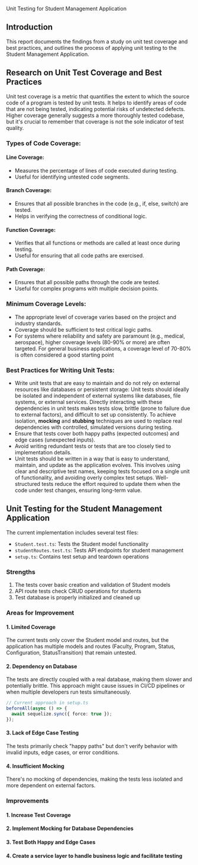 Unit Testing for Student Management Application

## Introduction
This report documents the findings from a study on unit test coverage and best practices, and outlines the process of applying unit testing to the Student Management Application.

## Research on Unit Test Coverage and Best Practices
Unit test coverage is a metric that quantifies the extent to which the source code of a program is tested by unit tests. It helps to identify areas of code that are not being tested, indicating potential risks of undetected defects. Higher coverage generally suggests a more thoroughly tested codebase, but it's crucial to remember that coverage is not the sole indicator of test quality.

### Types of Code Coverage:
#### Line Coverage:
- Measures the percentage of lines of code executed during testing.
- Useful for identifying untested code segments.
#### Branch Coverage:
- Ensures that all possible branches in the code (e.g., if, else, switch) are tested.
- Helps in verifying the correctness of conditional logic.
#### Function Coverage:
- Verifies that all functions or methods are called at least once during testing.
- Useful for ensuring that all code paths are exercised.
#### Path Coverage:
- Ensures that all possible paths through the code are tested.
- Useful for complex programs with multiple decision points.
### Minimum Coverage Levels:
- The appropriate level of coverage varies based on the project and industry standards.
- Coverage should be sufficient to test critical logic paths.
- For systems where reliability and safety are paramount (e.g., medical, aerospace), higher coverage levels (80-90% or more) are often targeted. For general business applications, a coverage level of 70-80% is often considered a good starting point
### Best Practices for Writing Unit Tests:
- Write unit tests that are easy to maintain and do not rely on external resources like databases or persistent storage: Unit tests should ideally be isolated and independent of external systems like databases, file systems, or external services. Directly interacting with these dependencies in unit tests makes tests slow, brittle (prone to failure due to external factors), and difficult to set up consistently. To achieve isolation, **mocking** and **stubbing** techniques are used to replace real dependencies with controlled, simulated versions during testing.
- Ensure that tests cover both happy paths (expected outcomes) and edge cases (unexpected inputs).
- Avoid writing redundant tests or tests that are too closely tied to implementation details.
- Unit tests should be written in a way that is easy to understand, maintain, and update as the application evolves. This involves using clear and descriptive test names, keeping tests focused on a single unit of functionality, and avoiding overly complex test setups. Well-structured tests reduce the effort required to update them when the code under test changes, ensuring long-term value.
## Unit Testing for the Student Management Application
The current implementation includes several test files:
- `Student.test.ts`: Tests the Student model functionality
- `studentRoutes.test.ts`: Tests API endpoints for student management
- `setup.ts`: Contains test setup and teardown operations

### Strengths
1. The tests cover basic creation and validation of Student models
2. API route tests check CRUD operations for students
3. Test database is properly initialized and cleaned up

### Areas for Improvement

#### 1. Limited Coverage
The current tests only cover the Student model and routes, but the application has multiple models and routes (Faculty, Program, Status, Configuration, StatusTransition) that remain untested.

#### 2. Dependency on Database
The tests are directly coupled with a real database, making them slower and potentially brittle. This approach might cause issues in CI/CD pipelines or when multiple developers run tests simultaneously.

```typescript
// Current approach in setup.ts
beforeAll(async () => {
  await sequelize.sync({ force: true });
});
```

#### 3. Lack of Edge Case Testing
The tests primarily check "happy paths" but don't verify behavior with invalid inputs, edge cases, or error conditions.

#### 4. Insufficient Mocking
There's no mocking of dependencies, making the tests less isolated and more dependent on external factors.
### Improvements
#### 1. Increase Test Coverage
#### 2. Implement Mocking for Database Dependencies
#### 3. Test Both Happy and Edge Cases
#### 4. Create a service layer to handle business logic and facilitate testing
